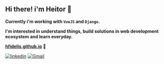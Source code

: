 ## Hi there! i'm Heitor 👋

**Currently i'm working with ```VueJS``` and ```Django```.**

**I'm interested in understand things, build solutions in web development ecosystem and learn everyday.**

**[hfidelis.github.io](https://hfidelis.github.io/) 🌱**

[![linkedin](https://img.shields.io/badge/LinkedIn-0077B5?style=for-the-badge&logo=linkedin&logoColor=white&color=070808)](https://www.linkedin.com/in/hfidelis) 
[![Gmail](https://img.shields.io/badge/Gmail-D14836?style=for-the-badge&logo=gmail&logoColor=white&color=070808)](mailto:heitorc88@gmail.com)

<!--
<div>
  <img  width=800 align="center" src="https://github-profile-summary-cards.vercel.app/api/cards/profile-details?username=hfidelis&theme=midnight_purple">
</div>

<div>
  <img height=180 width=420 align="center" src="https://github-readme-stats.vercel.app/api?username=hfidelis&theme=midnight-purple&hide_border=false&include_all_commits=false&count_private=true" alt="GitHub Commits">
  <img height=180 width=420 align="center" src="https://github-readme-stats.vercel.app/api/top-langs/?username=hfidelis&theme=midnight-purple&hide_border=false&include_all_commits=true&count_private=true&layout=compact&hide=html,css,scss" alt="GitHub Langs">
</div>
-->
